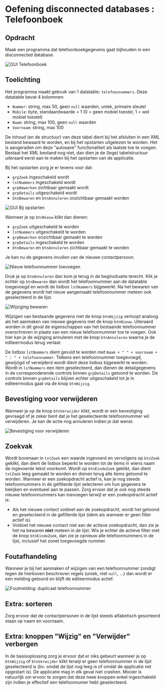# Oefening disconnected databases : Telefoonboek

## Opdracht
Maak een programma dat telefoonboekgegevens gaat bijhouden in een disconnected database.

![GUI Telefoonboek](images/telefoonboek.png)

## Toelichting
Het programma maakt gebruik van 1 datatable: `telefoonnummers`.
Deze datatable bevat 4 kolommen: 
-	`Nummer`: string, max 50, geen `null` waarden, uniek, primaire sleutel
-	`Mobile`: byte, standaardwaarde = 1 (0 = geen mobiel toestel, 1 = wel mobiel toestel)
-	`Naam`: string, max 100, geen `null` waarden
-	`Voornaam`: string, max 100

De inhoud (en de structuur) van deze tabel dient bij het afsluiten in een XML bestand bewaard te worden, en bij het opstarten uitgelezen te worden.
Het is aangeraden om deze "autosave" functionaliteit als laatste toe te voegen.
Bestaat het XML bestand nog niet, dan dien je de (lege) tabelstructuur uiteraard eerst aan te maken bij het opstarten van de applicatie.

Bij het opstarten zorg je er tevens voor dat: 
-	`grpZoek` ingeschakeld wordt
-	`lstNummers` ingeschakeld wordt
-	`grpBewerken` zichtbaar gemaakt wordt
-	`grpDetails` uitgeschakeld wordt
-	`btnBewaren` en `btnAnnuleren` onzichtbaar gemaakt worden

![GUI Bij opstarten](images/opstart.png)

Wanneer je op `btnNieuw` klikt dan dienen: 
-	`grpZoek` uitgeschakeld te worden
-	`lstNummers` uitgeschakeld te worden
-	`grpBewerken` onzichtbaar gemaakt te worden
-	`grpDetails` ingeschakeld te worden
-	`btnBewaren` en `btnAnnuleren` zichtbaar gemaakt te worden

Je kan nu de gegevens invullen van de nieuwe contactpersoon.

![Nieuw telefoonnummer toevoegen](images/nieuw.png)

Druk je op `btnAnnuleren` dan kom je terug in de beginsituatie terecht.
Klik je echter op `btnBewaren` dan wordt het telefoonnummer aan de datatable toegevoegd en wordt de listbox `lstNummers` bijgewerkt.
Na het bewaren van de gegevens wordt het nieuw aangemaakt telefoonnummer meteen ook geselecteerd in de lijst.

![Wijziging bewaren](images/bewaar.png)

Wijzigen van bestaande gegevens met de knop `btnWijzig` verloopt analoog als het aanmaken van nieuwe gegevens met de knop `btnNieuw`.
Uiteraard worden in dit geval de eigenschappen van het bestaande telefoonnummer overschreven in plaats van een nieuw telefoonnummer toe te voegen.
Ook hier kan je de wijziging annuleren met de knop `btnAnnuleren` waarna je de editeermodus terug verlaat.

De listbox `lstNummers` dient gevuld te worden met `Naam + " " + voornaam + " : " + telefoonnummer`.
Telkens een telefoonnummer toegevoegd, gewijzigd of verwijderd wordt dient deze listbox bijgewerkt te worden.
Wordt in `lstNummers` een item geselecteerd, dan dienen de detailgegevens in de corresponderende controls binnen `grpDetails` getoond te worden.
De controls binnen `grpDetails` blijven echter uitgeschakeld tot je in editeermodus gaat via de knop `btnWijzig`.

## Bevestiging voor verwijderen

Wanneer je op de knop `btnVerwijder` klikt, wordt er een bevestiging gevraagd of je zeker bent dat je het geselecteerde telefoonnummer wil verwijderen.
Je kan de actie nog annuleren indien je dat wenst.

![Bevestiging voor verwijderen](images/verwijder.png)

## Zoekvak

Wordt bovenaan in `txtZoek` een waarde ingevoerd en vervolgens op `btnZoek` geklikt, dan dient de listbox beperkt te worden tot de items in wiens naam de ingevoerde tekst voorkomt.
Wordt op `btnEindeZoek` geklikt, dan dient `txtZoek` leeg gemaakt te worden en dienen terug alle items getoond te worden.
Wanneer er een zoekopdracht actief is, kan je nog steeds telefoonnummers in de gefilterde lijst selecteren om hun gegevens te bekijken en eventueel aan te passen.
Zorg ervoor dat je ook nog steeds nieuwe telefoonnummers kan toevoegen terwijl er een zoekopdracht actief is:
- Als het nieuwe contact voldoet aan de zoekopdracht, wordt het getoond en geselecteerd in de gefilterde lijst (idem als wanneer er geen filter actief is).
- Voldoet het nieuwe contact niet aan de actieve zoekopdracht, dan zie je het na bewaren **niet** meteen in de lijst. Wis je echter de actieve filter met de knop `btnEindeZoek`, dan zie je opnieuw alle telefoonnummers in de lijst, inclusief het zonet toegevoegde nummer.

## Foutafhandeling

Wanneer je bij het aanmaken of wijzigen van een telefoonnummer zondigt tegen de hierboven beschreven regels (uniek, niet `null`, ...) dan wordt er een melding getoond en blijft de editeermodus actief.

![Foutmelding: duplicaat telefoonnummer](images/error.png)

## Extra: sorteren
Zorg ervoor dat de contactpersonen in de lijst steeds alfabetisch gesorteerd staan op naam en voornaam.

## Extra: knoppen "Wijzig" en "Verwijder" verbergen
In de basisoplossing zorg je ervoor dat er niks gebeurt wanneer je op `btnWijzig` of `btnVerwijder` klikt terwijl er geen telefoonnummer in de lijst geselecteerd is (bv. omdat de lijst nog leeg is of omdat de applicatie net opgestart is). De applicatie mag in elk geval niet crashen. Mooier is natuurlijk om ervoor te zorgen dat deze twee knoppen enkel ingeschakeld zijn indien je effectief een telefoonnumer hebt geselecteerd.